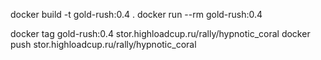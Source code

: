 docker build -t gold-rush:0.4 .
docker run --rm gold-rush:0.4


docker tag gold-rush:0.4 stor.highloadcup.ru/rally/hypnotic_coral
docker push stor.highloadcup.ru/rally/hypnotic_coral
